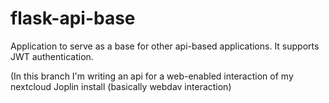 # flask-api-base
Application to serve as a base for other api-based applications. It supports JWT authentication. 

(In this branch I'm writing an api for a web-enabled interaction of my nextcloud Joplin install (basically webdav interaction)
